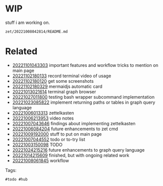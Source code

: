 # WIP

stuff i am working on.

` zet/20221008042814/README.md `

# Related

- [20221101043303](/zet/20221101043303/README.md) important features and workflow tricks to mention on main page
- [20221102180133](/zet/20221102180133/README.md) record terminal video of usage
- [20221102180120](/zet/20221102180120/README.md) get some screenshots
- [20221102180329](/zet/20221102180329/README.md) mermaidjs automatic card
- [20221013021614](/zet/20221013021614/README.md) terminal graph browser
- [20221027011800](/zet/20221027011800/README.md) testing bash wrapper subcommand implementation
- [20221023085822](/zet/20221023085822/README.md) implement returning paths or tables in graph query language
- [20221006013313](/zet/20221006013313/README.md) zettelkasten
- [20221006213953](/zet/20221006213953/README.md) video notes
- [20221007043646](/zet/20221007043646/README.md) findings about implementing zettelkasten
- [20221006084204](/zet/20221006084204/README.md) future enhancements to zet cmd
- [20221009192000](/zet/20221009192000/README.md) stuff to put on main page
- [20221007044552](/zet/20221007044552/README.md) todo or to-try list
- [20221003150098](/zet/20221003150098/README.md) TODO
- [20221024215216](/zet/20221024215216/README.md) future enhancements to graph query language
- [20221014215609](/zet/20221014215609/README.md) finished, but with ongoing related work
- [20221008061845](/zet/20221008061845/README.md) workflow

Tags:

    #todo #hub
